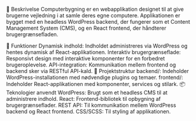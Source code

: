 📝 Beskrivelse
Computerbygning er en webapplikation designet til at give brugerne vejledning i at samle deres egne computere. Applikationen er bygget med en headless WordPress backend, der fungerer som et Content Management System (CMS), og en React frontend, der håndterer brugergrænsefladen.

🚀 Funktioner
Dynamisk indhold: Indholdet administreres via WordPress og hentes dynamisk af React-applikationen.
Interaktiv brugergrænseflade: Responsivt design med interaktive komponenter for en forbedret brugeroplevelse.
API-integration: Kommunikation mellem frontend og backend sker via RESTful API-kald.
📂 Projektstruktur
backend/: Indeholder WordPress-installationen med nødvendige plugins og temaer.
frontend/: Indeholder React-applikationen med komponenter, services og stilark.
📦 Teknologier anvendt
WordPress: Brugt som et headless CMS til at administrere indhold.
React: Frontend-bibliotek til opbygning af brugergrænseflader.
REST API: Til kommunikation mellem WordPress backend og React frontend.
CSS/SCSS: Til styling af applikationen.

